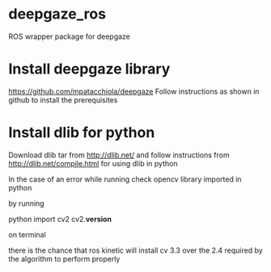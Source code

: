 # deepgaze_ros
ROS wrapper package for deepgaze 

# Install deepgaze library 

https://github.com/mpatacchiola/deepgaze
Follow instructions as shown in github to install the prerequisites 

# Install dlib for python
Download dlib tar from http://dlib.net/ and 
follow instructions from http://dlib.net/compile.html for using dlib in python

In the case of an error while running check opencv library imported in python 

by running 

python
import cv2
cv2.__version__

on terminal 

there is the chance that ros kinetic will install cv 3.3 over the 2.4 required by the algorithm to perform properly 

